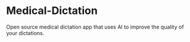 # Medical-Dictation
Open source medical dictation app that uses AI to improve the quality of your dictations. 
